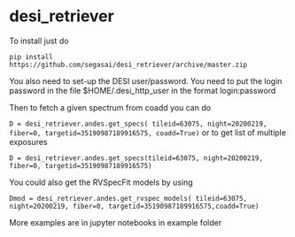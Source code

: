 # desi_retriever

To install just do 

`pip install https://github.com/segasai/desi_retriever/archive/master.zip`

You also need to set-up the DESI user/password. You need to put the login password in the file 
$HOME/.desi_http_user in the format login:password

Then to fetch a given spectrum from coadd you can do 
 
`D = desi_retriever.andes.get_specs(
    tileid=63075, night=20200219, fiber=0, targetid=35190987189916575, coadd=True)`
or to get list of multiple exposures

`D = desi_retriever.andes.get_specs(tileid=63075, night=20200219, fiber=0, targetid=35190987189916575)`

You could also get the RVSpecFit models by using 

`Dmod = desi_retriever.andes.get_rvspec_models(
    tileid=63075, night=20200219, fiber=0, targetid=35190987189916575,coadd=True)`

More examples are in jupyter notebooks in example folder
